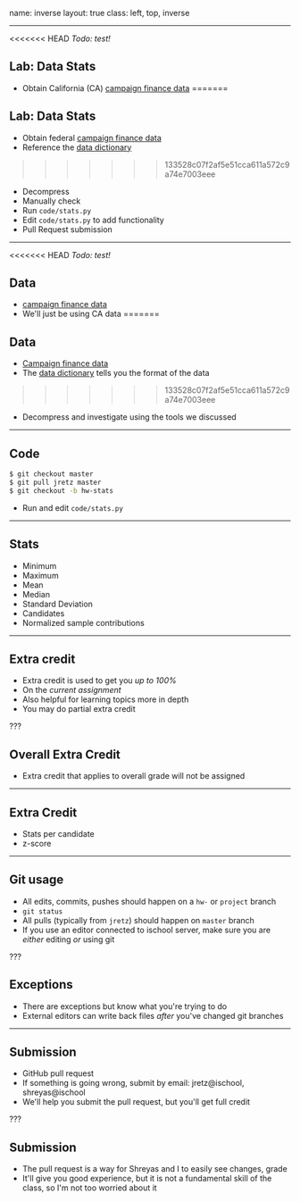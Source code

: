 name: inverse
layout: true
class: left, top, inverse

---

<<<<<<< HEAD
*Todo: test!*

## Lab: Data Stats

  + Obtain California (CA) [campaign finance data](http://www.fec.gov/disclosurep/PDownload.do)
=======
## Lab: Data Stats

  + Obtain federal [campaign finance data](ftp://ftp.fec.gov/FEC/2012/pas212.zip)
  + Reference the [data dictionary](http://www.fec.gov/finance/disclosure/metadata/DataDictionaryContributionstoCandidates.shtml)
>>>>>>> 133528c07f2af5e51cca611a572c9a74e7003eee
  + Decompress
  + Manually check
  + Run ```code/stats.py```
  + Edit ```code/stats.py``` to add functionality
  + Pull Request submission

---

<<<<<<< HEAD
*Todo: test!*

## Data

  + [campaign finance data](http://www.fec.gov/disclosurep/PDownload.do)
  + We'll just be using CA data
=======
## Data

  + [Campaign finance data](ftp://ftp.fec.gov/FEC/2012/pas212.zip)
  + The [data dictionary](http://www.fec.gov/finance/disclosure/metadata/DataDictionaryContributionstoCandidates.shtml) tells you the format of the data
>>>>>>> 133528c07f2af5e51cca611a572c9a74e7003eee
  + Decompress and investigate using the tools we discussed

---

## Code

```bash
$ git checkout master
$ git pull jretz master
$ git checkout -b hw-stats
```
  + Run and edit ```code/stats.py```

---

## Stats

  + Minimum
  + Maximum
  + Mean
  + Median
  + Standard Deviation
  + Candidates
  + Normalized sample contributions

---

## Extra credit

  + Extra credit is used to get you *up to 100%*
  + On the *current assignment*
  + Also helpful for learning topics more in depth
  + You may do partial extra credit

???

## Overall Extra Credit

  + Extra credit that applies to overall grade will not be assigned

---

## Extra Credit
  + Stats per candidate
  + z-score

---

## Git usage

  + All edits, commits, pushes should happen on a ```hw-``` or ```project``` branch
  + ```git status```
  + All pulls (typically from ```jretz```) should happen on ```master``` branch
  + If you use an editor connected to ischool server, make sure you are
    *either* editing *or* using git

???

## Exceptions

  + There are exceptions but know what you're trying to do
  + External editors can write back files *after* you've changed git branches

---

## Submission

  + GitHub pull request
  + If something is going wrong, submit by email: jretz@ischool,
    shreyas@ischool
  + We'll help you submit the pull request, but you'll get full credit

???

## Submission

  + The pull request is a way for Shreyas and I to easily see changes, grade
  + It'll give you good experience, but it is not a fundamental skill of the
    class, so I'm not too worried about it
